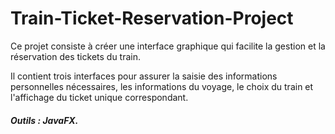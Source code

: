 # Train-Ticket-Reservation-Project

Ce projet consiste à créer une interface graphique qui facilite la gestion et la réservation des tickets du train.

Il contient trois interfaces pour assurer la saisie des informations personnelles nécessaires, les informations du voyage, le choix du train et l'affichage du ticket unique correspondant.

##### Outils : JavaFX.

